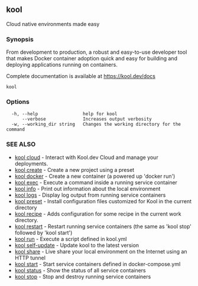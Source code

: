 ## kool

Cloud native environments made easy

### Synopsis

From development to production, a robust and easy-to-use developer tool
that makes Docker container adoption quick and easy for building and deploying applications running on containers.

Complete documentation is available at https://kool.dev/docs

```
kool
```

### Options

```
  -h, --help                 help for kool
      --verbose              Increases output verbosity
  -w, --working_dir string   Changes the working directory for the command
```

### SEE ALSO

* [kool cloud](kool-cloud)	 - Interact with Kool.dev Cloud and manage your deployments.
* [kool create](kool-create)	 - Create a new project using a preset
* [kool docker](kool-docker)	 - Create a new container (a powered up 'docker run')
* [kool exec](kool-exec)	 - Execute a command inside a running service container
* [kool info](kool-info)	 - Print out information about the local environment
* [kool logs](kool-logs)	 - Display log output from running service containers
* [kool preset](kool-preset)	 - Install configuration files customized for Kool in the current directory
* [kool recipe](kool-recipe)	 - Adds configuration for some recipe in the current work directory.
* [kool restart](kool-restart)	 - Restart running service containers (the same as 'kool stop' followed by 'kool start')
* [kool run](kool-run)	 - Execute a script defined in kool.yml
* [kool self-update](kool-self-update)	 - Update kool to the latest version
* [kool share](kool-share)	 - Live share your local environment on the Internet using an HTTP tunnel
* [kool start](kool-start)	 - Start service containers defined in docker-compose.yml
* [kool status](kool-status)	 - Show the status of all service containers
* [kool stop](kool-stop)	 - Stop and destroy running service containers

